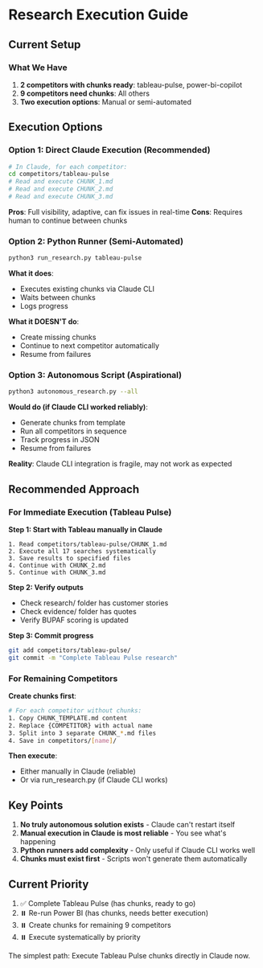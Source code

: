 # Research Execution Guide

## Current Setup

### What We Have
1. **2 competitors with chunks ready**: tableau-pulse, power-bi-copilot
2. **9 competitors need chunks**: All others
3. **Two execution options**: Manual or semi-automated

## Execution Options

### Option 1: Direct Claude Execution (Recommended)
```bash
# In Claude, for each competitor:
cd competitors/tableau-pulse
# Read and execute CHUNK_1.md
# Read and execute CHUNK_2.md
# Read and execute CHUNK_3.md
```

**Pros**: Full visibility, adaptive, can fix issues in real-time
**Cons**: Requires human to continue between chunks

### Option 2: Python Runner (Semi-Automated)
```bash
python3 run_research.py tableau-pulse
```

**What it does**:
- Executes existing chunks via Claude CLI
- Waits between chunks
- Logs progress

**What it DOESN'T do**:
- Create missing chunks
- Continue to next competitor automatically
- Resume from failures

### Option 3: Autonomous Script (Aspirational)
```bash
python3 autonomous_research.py --all
```

**Would do (if Claude CLI worked reliably)**:
- Generate chunks from template
- Run all competitors in sequence
- Track progress in JSON
- Resume from failures

**Reality**: Claude CLI integration is fragile, may not work as expected

## Recommended Approach

### For Immediate Execution (Tableau Pulse)

**Step 1: Start with Tableau manually in Claude**
```
1. Read competitors/tableau-pulse/CHUNK_1.md
2. Execute all 17 searches systematically
3. Save results to specified files
4. Continue with CHUNK_2.md
5. Continue with CHUNK_3.md
```

**Step 2: Verify outputs**
- Check research/ folder has customer stories
- Check evidence/ folder has quotes
- Verify BUPAF scoring is updated

**Step 3: Commit progress**
```bash
git add competitors/tableau-pulse/
git commit -m "Complete Tableau Pulse research"
```

### For Remaining Competitors

**Create chunks first**:
```bash
# For each competitor without chunks:
1. Copy CHUNK_TEMPLATE.md content
2. Replace {COMPETITOR} with actual name
3. Split into 3 separate CHUNK_*.md files
4. Save in competitors/[name]/
```

**Then execute**:
- Either manually in Claude (reliable)
- Or via run_research.py (if Claude CLI works)

## Key Points

1. **No truly autonomous solution exists** - Claude can't restart itself
2. **Manual execution in Claude is most reliable** - You see what's happening
3. **Python runners add complexity** - Only useful if Claude CLI works well
4. **Chunks must exist first** - Scripts won't generate them automatically

## Current Priority

1. ✅ Complete Tableau Pulse (has chunks, ready to go)
2. ⏸️ Re-run Power BI (has chunks, needs better execution)
3. ⏸️ Create chunks for remaining 9 competitors
4. ⏸️ Execute systematically by priority

The simplest path: Execute Tableau Pulse chunks directly in Claude now.